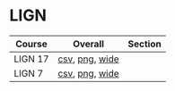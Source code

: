 # LIGN

| Course | Overall | Section |
| ------ | ------- | ------- |
| LIGN 17 | [csv](https://github.com/UCSD-Historical-Enrollment-Data/2024Summer2/blob/main/overall/LIGN%2017.csv), [png](https://raw.githubusercontent.com/UCSD-Historical-Enrollment-Data/2024Summer2/main/plot_overall/LIGN%2017.png), [wide](https://raw.githubusercontent.com/UCSD-Historical-Enrollment-Data/2024Summer2/main/plot_overall_wide/LIGN%2017.png) |  |
| LIGN 7 | [csv](https://github.com/UCSD-Historical-Enrollment-Data/2024Summer2/blob/main/overall/LIGN%207.csv), [png](https://raw.githubusercontent.com/UCSD-Historical-Enrollment-Data/2024Summer2/main/plot_overall/LIGN%207.png), [wide](https://raw.githubusercontent.com/UCSD-Historical-Enrollment-Data/2024Summer2/main/plot_overall_wide/LIGN%207.png) |  |
